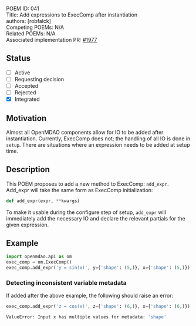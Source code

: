 POEM ID: 041  
Title: Add expressions to ExecComp after instantiation  
authors: [robfalck]  
Competing POEMs: N/A  
Related POEMs: N/A  
Associated implementation PR: [#1977](https://github.com/OpenMDAO/OpenMDAO/pull/1977)

##  Status

- [ ] Active
- [ ] Requesting decision
- [ ] Accepted
- [ ] Rejected
- [x] Integrated

## Motivation

Almost all OpenMDAO components allow for IO to be added after instantiation.
Currently, ExecComp does not; the handling of all IO is done in `setup`.
There are situations where an expression needs to be added at setup time.

## Description

This POEM proposes to add a new method to ExecComp: `add_expr`.
Add_expr will take the same form as ExecComp initialization:

```python
def add_expr(expr, **kwargs)
```

To make it usable during the configure step of setup, `add_expr` will immediately add the necessary IO and declare the relevant partials for the given expression.

## Example

```python
import openmdao.api as om
exec_comp = om.ExecComp()
exec_comp.add_expr('y = sin(x)', y={'shape': (5,)}, x={'shape': (5,)})
```

### Detecting inconsistent variable metadata

If added after the above example, the following should raise an error:

```python
exec_comp.add_expr('z = cos(x)', z={'shape': (6,)}, x={'shape': (6,)})
```

```bash
ValueError: Input x has multiple values for metadata: 'shape'
```


